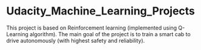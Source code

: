 # Udacity_Machine_Learning_Projects
This project is based on Reinforcement learning (implemented using Q-Learning algorithm). The main goal of the project is to train a smart cab to drive autonomously (with highest safety and reliability). 
